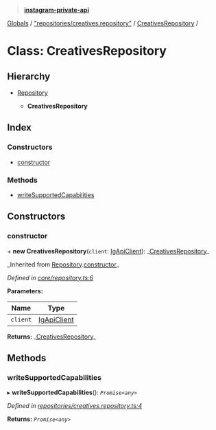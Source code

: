 > **[instagram-private-api](../README.md)**

[Globals](../README.md) / ["repositories/creatives.repository"](../modules/_repositories_creatives_repository_.md) / [CreativesRepository](_repositories_creatives_repository_.creativesrepository.md) /

# Class: CreativesRepository

## Hierarchy

- [Repository](_core_repository_.repository.md)

  - **CreativesRepository**

## Index

### Constructors

- [constructor](_repositories_creatives_repository_.creativesrepository.md#constructor)

### Methods

- [writeSupportedCapabilities](_repositories_creatives_repository_.creativesrepository.md#writesupportedcapabilities)

## Constructors

### constructor

\+ **new CreativesRepository**(`client`: [IgApiClient](_core_client_.igapiclient.md)): _[CreativesRepository](\_repositories_creatives_repository_.creativesrepository.md)\_

_Inherited from [Repository](\_core_repository_.repository.md).[constructor](_core_repository_.repository.md#constructor)\_

_Defined in [core/repository.ts:6](https://github.com/realinstadude/instagram-private-api/blob/4ae8fec/src/core/repository.ts#L6)_

**Parameters:**

| Name     | Type                                        |
| -------- | ------------------------------------------- |
| `client` | [IgApiClient](_core_client_.igapiclient.md) |

**Returns:** _[CreativesRepository](\_repositories_creatives_repository_.creativesrepository.md)\_

## Methods

### writeSupportedCapabilities

▸ **writeSupportedCapabilities**(): _`Promise<any>`_

_Defined in [repositories/creatives.repository.ts:4](https://github.com/realinstadude/instagram-private-api/blob/4ae8fec/src/repositories/creatives.repository.ts#L4)_

**Returns:** _`Promise<any>`_
